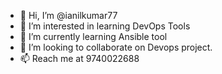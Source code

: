 - 👋 Hi, I’m @ianilkumar77
- 👀 I’m interested in learning DevOps Tools
- 🌱 I’m currently learning Ansible tool
- 💞️ I’m looking to collaborate on Devops project.
- 📫 Reach me at 9740022688

<!---
ianilkumar77/ianilkumar77 is a ✨ special ✨ repository because its `README.md` (this file) appears on your GitHub profile.
You can click the Preview link to take a look at your changes.
--->
